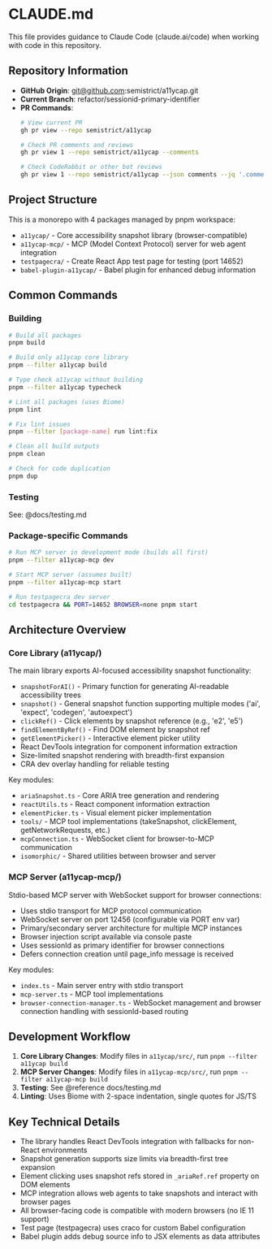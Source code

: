 # CLAUDE.md

This file provides guidance to Claude Code (claude.ai/code) when working with code in this repository.

## Repository Information

- **GitHub Origin**: git@github.com:semistrict/a11ycap.git
- **Current Branch**: refactor/sessionid-primary-identifier
- **PR Commands**:
  ```bash
  # View current PR
  gh pr view --repo semistrict/a11ycap
  
  # Check PR comments and reviews
  gh pr view 1 --repo semistrict/a11ycap --comments
  
  # Check CodeRabbit or other bot reviews
  gh pr view 1 --repo semistrict/a11ycap --json comments --jq '.comments[] | select(.user.login == "coderabbitai")'
  ```

## Project Structure

This is a monorepo with 4 packages managed by pnpm workspace:
- `a11ycap/` - Core accessibility snapshot library (browser-compatible)
- `a11ycap-mcp/` - MCP (Model Context Protocol) server for web agent integration
- `testpagecra/` - Create React App test page for testing (port 14652)
- `babel-plugin-a11ycap/` - Babel plugin for enhanced debug information

## Common Commands

### Building
```bash
# Build all packages
pnpm build

# Build only a11ycap core library
pnpm --filter a11ycap build

# Type check a11ycap without building
pnpm --filter a11ycap typecheck

# Lint all packages (uses Biome)
pnpm lint

# Fix lint issues
pnpm --filter [package-name] run lint:fix

# Clean all build outputs
pnpm clean

# Check for code duplication
pnpm dup
```

### Testing
See: @docs/testing.md

### Package-specific Commands
```bash
# Run MCP server in development mode (builds all first)
pnpm --filter a11ycap-mcp dev

# Start MCP server (assumes built)
pnpm --filter a11ycap-mcp start

# Run testpagecra dev server
cd testpagecra && PORT=14652 BROWSER=none pnpm start
```

## Architecture Overview

### Core Library (a11ycap/)
The main library exports AI-focused accessibility snapshot functionality:
- `snapshotForAI()` - Primary function for generating AI-readable accessibility trees
- `snapshot()` - General snapshot function supporting multiple modes ('ai', 'expect', 'codegen', 'autoexpect')
- `clickRef()` - Click elements by snapshot reference (e.g., 'e2', 'e5')
- `findElementByRef()` - Find DOM element by snapshot ref
- `getElementPicker()` - Interactive element picker utility
- React DevTools integration for component information extraction
- Size-limited snapshot rendering with breadth-first expansion
- CRA dev overlay handling for reliable testing

Key modules:
- `ariaSnapshot.ts` - Core ARIA tree generation and rendering
- `reactUtils.ts` - React component information extraction
- `elementPicker.ts` - Visual element picker implementation
- `tools/` - MCP tool implementations (takeSnapshot, clickElement, getNetworkRequests, etc.)
- `mcpConnection.ts` - WebSocket client for browser-to-MCP communication
- `isomorphic/` - Shared utilities between browser and server

### MCP Server (a11ycap-mcp/)
Stdio-based MCP server with WebSocket support for browser connections:
- Uses stdio transport for MCP protocol communication
- WebSocket server on port 12456 (configurable via PORT env var)
- Primary/secondary server architecture for multiple MCP instances
- Browser injection script available via console paste
- Uses sessionId as primary identifier for browser connections
- Defers connection creation until page_info message is received

Key modules:
- `index.ts` - Main server entry with stdio transport
- `mcp-server.ts` - MCP tool implementations
- `browser-connection-manager.ts` - WebSocket management and browser connection handling with sessionId-based routing

## Development Workflow

1. **Core Library Changes**: Modify files in `a11ycap/src/`, run `pnpm --filter a11ycap build`
2. **MCP Server Changes**: Modify files in `a11ycap-mcp/src/`, run `pnpm --filter a11ycap-mcp build`
3. **Testing**: See @reference docs/testing.md
4. **Linting**: Uses Biome with 2-space indentation, single quotes for JS/TS

## Key Technical Details

- The library handles React DevTools integration with fallbacks for non-React environments
- Snapshot generation supports size limits via breadth-first tree expansion
- Element clicking uses snapshot refs stored in `_ariaRef.ref` property on DOM elements
- MCP integration allows web agents to take snapshots and interact with browser pages
- All browser-facing code is compatible with modern browsers (no IE 11 support)
- Test page (testpagecra) uses craco for custom Babel configuration
- Babel plugin adds debug source info to JSX elements as data attributes
